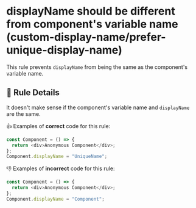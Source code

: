 # displayName should be different from component's variable name (custom-display-name/prefer-unique-display-name)

This rule prevents `displayName` from being the same as the component's variable name.

## 📖 Rule Details

It doesn't make sense if the component's variable name and `displayName` are the same.

👍 Examples of **correct** code for this rule:

```ts
const Component = () => {
  return <div>Anonymous Component</div>;
};
Component.displayName = "UniqueName";
```

👎 Examples of **incorrect** code for this rule:

```ts
const Component = () => {
  return <div>Anonymous Component</div>;
};
Component.displayName = "Component";
```
